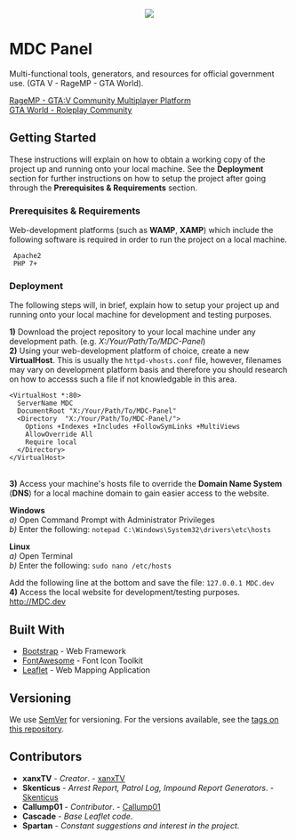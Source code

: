 <p align="center">
  <img src="https://xanx.co.uk/images/Logo-MDC.png">
</p>

# MDC Panel

Multi-functional tools, generators, and resources for official government use. (GTA V - RageMP - GTA World).

<a href="https://gta.world/">RageMP - GTA:V Community Multiplayer Platform</a><br>
<a href="https://gta.world/">GTA World - Roleplay Community</a>

## Getting Started

These instructions will explain on how to obtain a working copy of the project up and running onto your local machine. See  the <b>Deployment</b> section for further instructions on how to setup the project after going through the <b>Prerequisites & Requirements</b> section.

### Prerequisites & Requirements

Web-development platforms (such as <b>WAMP</b>, <b>XAMP</b>) which include the following software is required in order to run the project on a local machine.
```
 Apache2
 PHP 7+
```

### Deployment

The following steps will, in brief, explain how to setup your project up and running onto your local machine for development and testing purposes.

<b>1)</b> Download the project repository to your local machine under any development path. (e.g. <i>X:/Your/Path/To/MDC-Panel</i>)
<br>
<b>2)</b> Using your web-development platform of choice, create a new <b>VirtualHost</b>. This is usually the `httpd-vhosts.conf` file, however, filenames may vary on development platform basis and therefore you should research on how to accesss such a file if not knowledgable in this area.

```
<VirtualHost *:80>
  ServerName MDC
  DocumentRoot "X:/Your/Path/To/MDC-Panel"
  <Directory  "X:/Your/Path/To/MDC-Panel/">
    Options +Indexes +Includes +FollowSymLinks +MultiViews
    AllowOverride All
    Require local
  </Directory>
</VirtualHost>
```
<br>
<b>3)</b> Access your machine's hosts file to override the <b>Domain Name System</b> (<b>DNS</b>) for a local machine domain to gain easier access to the website.

<b>Windows</b><br>
  <i>a)</i> Open Command Prompt with Administrator Privileges<br>
  <i>b)</i> Enter the following: `notepad C:\Windows\System32\drivers\etc\hosts`<br>
  
<b>Linux</b><br>
  <i>a)</i> Open Terminal<br>
  <i>b)</i> Enter the following: `sudo nano /etc/hosts`<br>

Add the following line at the bottom and save the file: `127.0.0.1 MDC.dev`
<br>
<b>4)</b> Access the local website for development/testing purposes. <a href="http://MDC.dev">http://MDC.dev</a>

## Built With

* [Bootstrap](https://getbootstrap.com/) - Web Framework
* [FontAwesome](https://fontawesome.com/) - Font Icon Toolkit
* [Leaflet](https://leafletjs.com/) - Web Mapping Application

## Versioning

We use [SemVer](http://semver.org/) for versioning. For the versions available, see the [tags on this repository](https://github.com/xanxTV/MDC-Panel/tags). 

## Contributors

* **xanxTV** - *Creator*. - [xanxTV](https://github.com/xanxTV)
* **Skenticus** - *Arrest Report, Patrol Log, Impound Report Generators*. - [Skenticus](https://github.com/Skenticus)
* **Callump01** - *Contributor*. - [Callump01](https://github.com/Callump01)
* **Cascade** - *Base Leaflet code*.
* **Spartan** - *Constant suggestions and interest in the project*.
